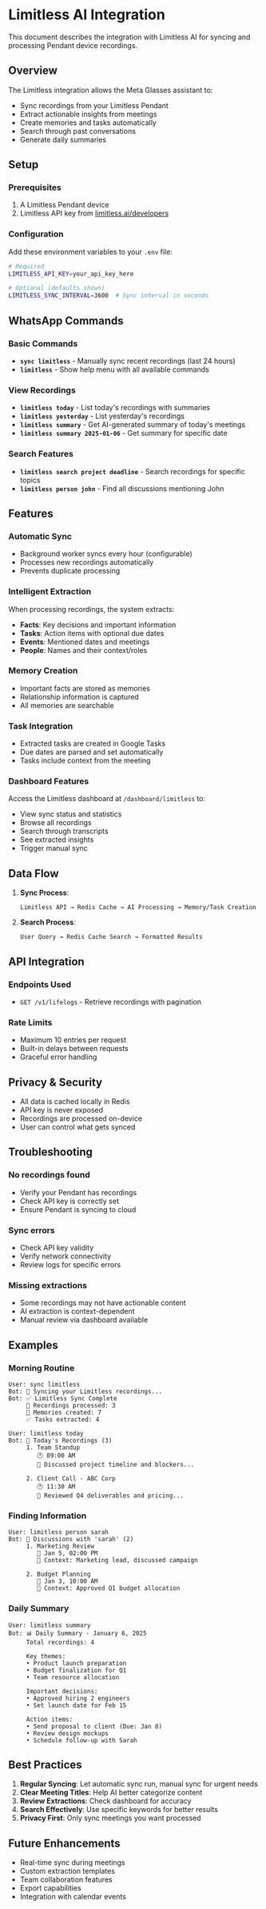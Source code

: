 # Limitless AI Integration

This document describes the integration with Limitless AI for syncing and processing Pendant device recordings.

## Overview

The Limitless integration allows the Meta Glasses assistant to:
- Sync recordings from your Limitless Pendant
- Extract actionable insights from meetings
- Create memories and tasks automatically
- Search through past conversations
- Generate daily summaries

## Setup

### Prerequisites
1. A Limitless Pendant device
2. Limitless API key from [limitless.ai/developers](https://www.limitless.ai/developers)

### Configuration

Add these environment variables to your `.env` file:

```bash
# Required
LIMITLESS_API_KEY=your_api_key_here

# Optional (defaults shown)
LIMITLESS_SYNC_INTERVAL=3600  # Sync interval in seconds
```

## WhatsApp Commands

### Basic Commands

- **`sync limitless`** - Manually sync recent recordings (last 24 hours)
- **`limitless`** - Show help menu with all available commands

### View Recordings

- **`limitless today`** - List today's recordings with summaries
- **`limitless yesterday`** - List yesterday's recordings
- **`limitless summary`** - Get AI-generated summary of today's meetings
- **`limitless summary 2025-01-06`** - Get summary for specific date

### Search Features

- **`limitless search project deadline`** - Search recordings for specific topics
- **`limitless person john`** - Find all discussions mentioning John

## Features

### Automatic Sync
- Background worker syncs every hour (configurable)
- Processes new recordings automatically
- Prevents duplicate processing

### Intelligent Extraction
When processing recordings, the system extracts:
- **Facts**: Key decisions and important information
- **Tasks**: Action items with optional due dates
- **Events**: Mentioned dates and meetings
- **People**: Names and their context/roles

### Memory Creation
- Important facts are stored as memories
- Relationship information is captured
- All memories are searchable

### Task Integration
- Extracted tasks are created in Google Tasks
- Due dates are parsed and set automatically
- Tasks include context from the meeting

### Dashboard Features
Access the Limitless dashboard at `/dashboard/limitless` to:
- View sync status and statistics
- Browse all recordings
- Search through transcripts
- See extracted insights
- Trigger manual sync

## Data Flow

1. **Sync Process**:
   ```
   Limitless API → Redis Cache → AI Processing → Memory/Task Creation
   ```

2. **Search Process**:
   ```
   User Query → Redis Cache Search → Formatted Results
   ```

## API Integration

### Endpoints Used
- `GET /v1/lifelogs` - Retrieve recordings with pagination

### Rate Limits
- Maximum 10 entries per request
- Built-in delays between requests
- Graceful error handling

## Privacy & Security

- All data is cached locally in Redis
- API key is never exposed
- Recordings are processed on-device
- User can control what gets synced

## Troubleshooting

### No recordings found
- Verify your Pendant has recordings
- Check API key is correctly set
- Ensure Pendant is syncing to cloud

### Sync errors
- Check API key validity
- Verify network connectivity
- Review logs for specific errors

### Missing extractions
- Some recordings may not have actionable content
- AI extraction is context-dependent
- Manual review via dashboard available

## Examples

### Morning Routine
```
User: sync limitless
Bot: 🔄 Syncing your Limitless recordings...
Bot: ✅ Limitless Sync Complete
     📝 Recordings processed: 3
     🧠 Memories created: 7
     ✅ Tasks extracted: 4

User: limitless today
Bot: 📅 Today's Recordings (3)
     1. Team Standup
        🕐 09:00 AM
        📝 Discussed project timeline and blockers...
     
     2. Client Call - ABC Corp
        🕐 11:30 AM
        📝 Reviewed Q4 deliverables and pricing...
```

### Finding Information
```
User: limitless person sarah
Bot: 👤 Discussions with 'sarah' (2)
     1. Marketing Review
        📅 Jan 5, 02:00 PM
        👤 Context: Marketing lead, discussed campaign

     2. Budget Planning
        📅 Jan 3, 10:00 AM
        👤 Context: Approved Q1 budget allocation
```

### Daily Summary
```
User: limitless summary
Bot: 📊 Daily Summary - January 6, 2025
     Total recordings: 4
     
     Key themes:
     • Product launch preparation
     • Budget finalization for Q1
     • Team resource allocation
     
     Important decisions:
     • Approved hiring 2 engineers
     • Set launch date for Feb 15
     
     Action items:
     • Send proposal to client (Due: Jan 8)
     • Review design mockups
     • Schedule follow-up with Sarah
```

## Best Practices

1. **Regular Syncing**: Let automatic sync run, manual sync for urgent needs
2. **Clear Meeting Titles**: Help AI better categorize content
3. **Review Extractions**: Check dashboard for accuracy
4. **Search Effectively**: Use specific keywords for better results
5. **Privacy First**: Only sync meetings you want processed

## Future Enhancements

- Real-time sync during meetings
- Custom extraction templates
- Team collaboration features
- Export capabilities
- Integration with calendar events